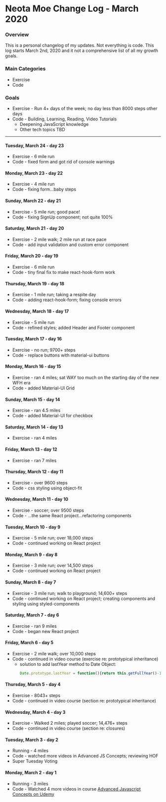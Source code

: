 # Neota Moe Change Log - March 2020

### Overview
This is a personal changelog of my updates. Not everything is code. This log starts March 2nd, 2020 and it not a comprehensive list of all my growth goals.   

### Main Categories
- Exercise
- Code

### Goals
- Exercise - Run 4+ days of the week; no day less than 8000 steps other days
- Code - Building, Learning, Reading, Video Tutorials
    - Deepening JavaScript knowledge
    - Other tech topics TBD

---
#### Tuesday, March 24 - day 23
- Exercise - 6 mile run
- Code - fixed form and got rid of console warnings

#### Monday, March 23 - day 22
- Exercise - 4 mile run
- Code - fixing form...baby steps

#### Sunday, March 22 - day 21
- Exercise - 5 mile run; good pace!
- Code - fixing SignUp component; not quite 100%

#### Saturday, March 21 - day 20
- Exercise - 2 mile walk; 2 mile run at race pace
- Code - add input validation and custom error component
#### Friday, March 20 - day 19
- Exercise - 6 mile run
- Code - tiny final fix to make react-hook-form work
#### Thursday, March 19 - day 18
- Exercise - 1 mile run; taking a respite day
- Code - adding react-hook-form; fixing console errors
#### Wednesday, March 18 - day 17
- Exercise - 5 mile run
- Code - refined styles; added Header and Footer component

#### Tuesday, March 17 - day 16
- Exercise - no run; 9700+ steps
- Code - replace buttons with material-ui buttons

#### Monday, March 16 - day 15
- Exercise - ran 4 miles; sat WAY too much on the starting day of the new WFH era
- Code - added Material-UI Grid

#### Sunday, March 15 - day 14
- Exercise - ran 4.5 miles
- Code - added Material-UI for checkbox

#### Saturday, March 14 - day 13
- Exercise - ran 4 miles

#### Friday, March 13 - day 12
- Exercise - ran 7 miles

#### Thursday, March 12 - day 11
- Exercise - over 9600 steps
- Code - css styling using object-fit

#### Wednesday, March 11 - day 10
- Exercise - soccer; over 9500 steps
- Code - ...the same React project...refactoring components

#### Tuesday, March 10 - day 9
- Exercise - 5 mile run; over 18,000 steps
- Code - continued working on React project

#### Monday, March 9 - day 8
- Exercise - 3 mile run; over 14,500 steps
- Code - continued working on React project

#### Sunday, March 8 - day 7
- Exercise - 3 mile run; walk to playground; 14,600+ steps
- Code - continued working on React project; creating components and styling using styled-components

#### Saturday, March 7 - day 6
- Exercise - ran 9 miles
- Code - began new React project

#### Friday, March 6 - day 5
- Exercise - 2 mile walk; over 10,000 steps
- Code - continued in video course (exercise re: prototypical inheritance)
    - solution to add lastYear method to Date Object:
        ```javascript
        Date.prototype.lastYear = function(){return this.getFullYear()-1}
        ```

#### Thursday, March 5 - day 4
- Exercise - 8043+ steps
- Code - continued in video course (section re: prototypical inheritance)

#### Wednesday, March 4 - day 3
- Exercise - Walked 2 miles; played soccer; 14,476+ steps
- Code - continued in video course (section re: closures)

#### Tuesday, March 3 - day 2
- Running - 4 miles
- Code - watched more videos in Advanced JS Concepts; reviewing HOF
- Super Tuesday Voting

#### Monday, March 2 - day 1
- Running - 3 miles
- Code - Watched 4 more videos in course [Advanced Javascript Concepts on Udemy](https://www.udemy.com/course/advanced-javascript-concepts/)

